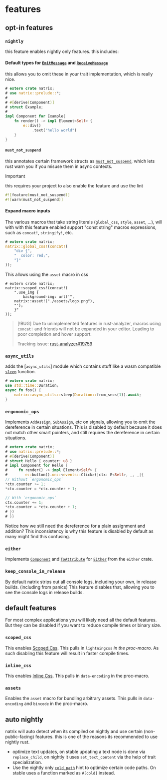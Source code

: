 # features


## opt-in features

### `nightly`

this feature enables nightly only features. this includes:

#### Default types for [`EmitMessage`](component::Component::EmitMessage) and [`ReceiveMessage`](component::Component::ReceiveMessage)

this allows you to omit these in your trait implementation, which is really nice.

```rust
# extern crate natrix;
# use natrix::prelude::*;
#
# #[derive(Component)]
# struct Example;
#
impl Component for Example{
    fn render() -> impl Element<Self> {
        e::div()
            .text("hello world")
    }
}
```

#### `must_not_suspend`

this annotates certain framework structs as [`must_not_suspend`](https://github.com/rust-lang/rust/issues/83310), which lets rust warn you if you misuse them in async contexts.

> [!IMPORTANT]
> this requires your project to also enable the feature and use the lint
>
> ```rust
> #![feature(must_not_suspend)]
> #![warn(must_not_suspend)]
> ```

#### Expand macro inputs
The various macros that take string literals (`global_css`, `style`, `asset`, ...), will with with this feature enabled support "const string" macros expressions, such as `concat!`, `stringify!`, etc.

```rust
# extern crate natrix;
natrix::global_css!(concat!(
    "div {",
    "  color: red;",
    "}"
));
```

This allows using the `asset` macro in css

```rust,ignore
# extern crate natrix;
natrix::scoped_css!(concat!(
    ".use_img {
        background-img: url('",
    natrix::asset!("./assets/logo.png"),
    "');
    }"
));
```

> [!BUG]
> Due to unimplemented features in rust-analyzer, macros using `concat!` and friends will not be expanded in your editor. Leading to poor completion and hover support.
> 
> Tracking issue: [rust-analyzer#19759](https://github.com/rust-lang/rust-analyzer/issues/19759)


### `async_utils`

adds the [`async_utils`] module which contains stuff like a wasm compatible [`sleep`](async_utils::sleep) function.

```rust
# extern crate natrix;
use std::time::Duration;
async fn foo() {
    natrix::async_utils::sleep(Duration::from_secs(1)).await;
}
```

### `ergonomic_ops`

Implements `AddAssign`, `SubAssign`, etc on signals, allowing you to omit the dereference in certain situations.
This is disabled by default because it does not match other smart pointers, and still requires the dereference in certain situations.

```rust
# extern crate natrix;
# use natrix::prelude::*;
# #[derive(Component)]
# struct Hello { counter: u8 }
# impl Component for Hello {
#     fn render() -> impl Element<Self> {
#        e::button().on::<events::Click>(|ctx: E<Self>, _, _|{
// Without `ergonomic_ops`
*ctx.counter += 1;
*ctx.counter = *ctx.counter + 1;

// With `ergonomic_ops`
ctx.counter += 1;
*ctx.counter = *ctx.counter + 1;
# })
# }}
```

Notice how we still need the dereference for a plain assignment and addition? This inconsistency is why this feature is disabled by default as many might find this confusing.

### `either`

Implements [`Component`](component::Component) and [`ToAttribute`](html_elements::ToAttribute) for [`Either`](https://docs.rs/either/latest/either/enum.either.html) from the `either` crate.

### `keep_console_in_release`
By default natrix strips out all console logs, including your own, in release builds. (including from panics)
This feature disables that, allowing you to see the console logs in release builds.

## default features
For most complex applications you will likely need all the default features.
But they can be disabled if you want to reduce compile times or binary size.

### `scoped_css`
This enables [Scoped Css](css.md#scoped-css). 
This pulls in `lightningcss` *in the proc-macro*.
As such disabling this feature will result in faster compile times.

### `inline_css`
This enables [Inline Css](css.md#inline-css).
This pulls in `data-encoding` in the proc-macro.

### `assets`
Enables the `asset` macro for bundling arbitrary assets.
This pulls in `data-encoding` and `bincode` in the proc-macro.

## auto nightly

natrix will auto detect when its compiled on nightly and use certain (non-public-facing) features. this is one of the reasons its recommended to use nightly rust.

- optimize text updates, on stable updating a text node is done via `replace_child`, on nightly it uses `set_text_content` via the help of trait specialization.
- Use the nightly only [`cold_path`](std::hints::cold_path) hint to optimize certain code paths. On stable uses a function marked as `#[cold]` instead.
